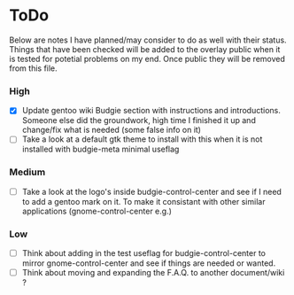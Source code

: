 # ToDo

Below are notes I have planned/may consider to do as well with their status. Things that have been checked will be added to the overlay public when it is tested for potetial problems on my end. Once public they will  be removed from this file.


### High

- [X] Update gentoo wiki Budgie section with instructions and introductions. Someone else did the groundwork, high time I finished it up and change/fix what is needed (some false info on it)
- [ ] Take a look at a default gtk theme to install with this when it is not installed with budgie-meta minimal useflag

### Medium

- [ ] Take a look at the logo's inside budgie-control-center and see if I need to add a gentoo mark on it. To make it consistant with other similar applications (gnome-control-center e.g.)


### Low

- [ ] Think about adding in the test useflag for budgie-control-center to mirror gnome-control-center and see if things are needed or wanted.
- [ ] Think about moving and expanding the F.A.Q. to another document/wiki ?